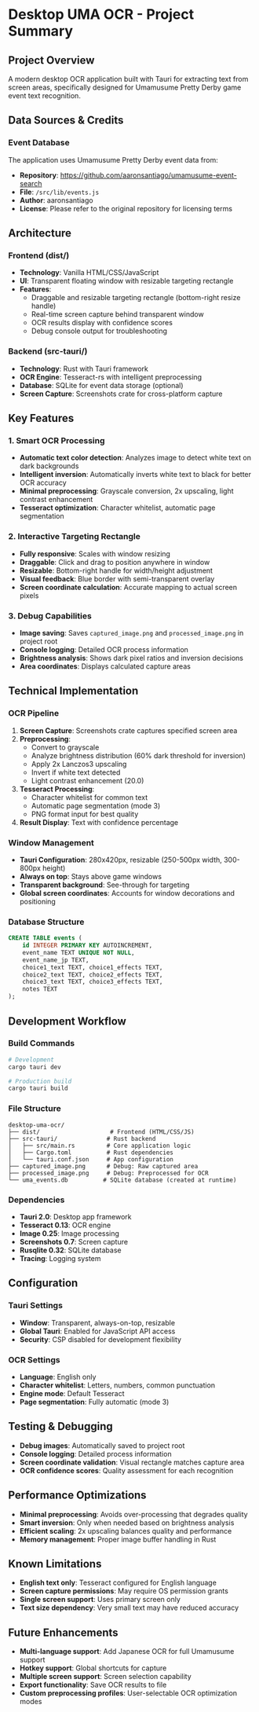 # Desktop UMA OCR - Project Summary

## Project Overview
A modern desktop OCR application built with Tauri for extracting text from screen areas, specifically designed for Umamusume Pretty Derby game event text recognition.

## Data Sources & Credits

### Event Database
The application uses Umamusume Pretty Derby event data from:
- **Repository**: https://github.com/aaronsantiago/umamusume-event-search
- **File**: `/src/lib/events.js`
- **Author**: aaronsantiago
- **License**: Please refer to the original repository for licensing terms

## Architecture

### Frontend (dist/)
- **Technology**: Vanilla HTML/CSS/JavaScript
- **UI**: Transparent floating window with resizable targeting rectangle
- **Features**: 
  - Draggable and resizable targeting rectangle (bottom-right resize handle)
  - Real-time screen capture behind transparent window
  - OCR results display with confidence scores
  - Debug console output for troubleshooting

### Backend (src-tauri/)
- **Technology**: Rust with Tauri framework
- **OCR Engine**: Tesseract-rs with intelligent preprocessing
- **Database**: SQLite for event data storage (optional)
- **Screen Capture**: Screenshots crate for cross-platform capture

## Key Features

### 1. Smart OCR Processing
- **Automatic text color detection**: Analyzes image to detect white text on dark backgrounds
- **Intelligent inversion**: Automatically inverts white text to black for better OCR accuracy
- **Minimal preprocessing**: Grayscale conversion, 2x upscaling, light contrast enhancement
- **Tesseract optimization**: Character whitelist, automatic page segmentation

### 2. Interactive Targeting Rectangle
- **Fully responsive**: Scales with window resizing
- **Draggable**: Click and drag to position anywhere in window
- **Resizable**: Bottom-right handle for width/height adjustment
- **Visual feedback**: Blue border with semi-transparent overlay
- **Screen coordinate calculation**: Accurate mapping to actual screen pixels

### 3. Debug Capabilities
- **Image saving**: Saves `captured_image.png` and `processed_image.png` in project root
- **Console logging**: Detailed OCR process information
- **Brightness analysis**: Shows dark pixel ratios and inversion decisions
- **Area coordinates**: Displays calculated capture areas

## Technical Implementation

### OCR Pipeline
1. **Screen Capture**: Screenshots crate captures specified screen area
2. **Preprocessing**: 
   - Convert to grayscale
   - Analyze brightness distribution (60% dark threshold for inversion)
   - Apply 2x Lanczos3 upscaling
   - Invert if white text detected
   - Light contrast enhancement (20.0)
3. **Tesseract Processing**:
   - Character whitelist for common text
   - Automatic page segmentation (mode 3)
   - PNG format input for best quality
4. **Result Display**: Text with confidence percentage

### Window Management
- **Tauri Configuration**: 280x420px, resizable (250-500px width, 300-800px height)
- **Always on top**: Stays above game windows
- **Transparent background**: See-through for targeting
- **Global screen coordinates**: Accounts for window decorations and positioning

### Database Structure
```sql
CREATE TABLE events (
    id INTEGER PRIMARY KEY AUTOINCREMENT,
    event_name TEXT UNIQUE NOT NULL,
    event_name_jp TEXT,
    choice1_text TEXT, choice1_effects TEXT,
    choice2_text TEXT, choice2_effects TEXT,
    choice3_text TEXT, choice3_effects TEXT,
    notes TEXT
);
```

## Development Workflow

### Build Commands
```bash
# Development
cargo tauri dev

# Production build
cargo tauri build
```

### File Structure
```
desktop-uma-ocr/
├── dist/                    # Frontend (HTML/CSS/JS)
├── src-tauri/              # Rust backend
│   ├── src/main.rs         # Core application logic
│   ├── Cargo.toml          # Rust dependencies
│   └── tauri.conf.json     # App configuration
├── captured_image.png      # Debug: Raw captured area
├── processed_image.png     # Debug: Preprocessed for OCR
└── uma_events.db          # SQLite database (created at runtime)
```

### Dependencies
- **Tauri 2.0**: Desktop app framework
- **Tesseract 0.13**: OCR engine
- **Image 0.25**: Image processing
- **Screenshots 0.7**: Screen capture
- **Rusqlite 0.32**: SQLite database
- **Tracing**: Logging system

## Configuration

### Tauri Settings
- **Window**: Transparent, always-on-top, resizable
- **Global Tauri**: Enabled for JavaScript API access
- **Security**: CSP disabled for development flexibility

### OCR Settings
- **Language**: English only
- **Character whitelist**: Letters, numbers, common punctuation
- **Engine mode**: Default Tesseract
- **Page segmentation**: Fully automatic (mode 3)

## Testing & Debugging
- **Debug images**: Automatically saved to project root
- **Console logging**: Detailed process information
- **Screen coordinate validation**: Visual rectangle matches capture area
- **OCR confidence scores**: Quality assessment for each recognition

## Performance Optimizations
- **Minimal preprocessing**: Avoids over-processing that degrades quality
- **Smart inversion**: Only when needed based on brightness analysis
- **Efficient scaling**: 2x upscaling balances quality and performance
- **Memory management**: Proper image buffer handling in Rust

## Known Limitations
- **English text only**: Tesseract configured for English language
- **Screen capture permissions**: May require OS permission grants
- **Single screen support**: Uses primary screen only
- **Text size dependency**: Very small text may have reduced accuracy

## Future Enhancements
- **Multi-language support**: Add Japanese OCR for full Umamusume support
- **Hotkey support**: Global shortcuts for capture
- **Multiple screen support**: Screen selection capability
- **Export functionality**: Save OCR results to file
- **Custom preprocessing profiles**: User-selectable OCR optimization modes